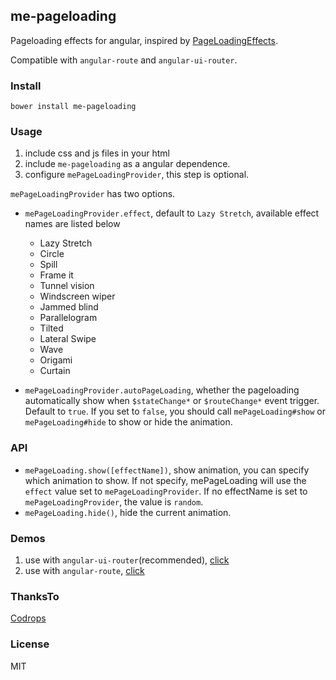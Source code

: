 ## me-pageloading

Pageloading effects for angular, inspired by [PageLoadingEffects](http://tympanus.net/codrops/2014/04/23/page-loading-effects/).

Compatible with `angular-route` and `angular-ui-router`.

### Install

    bower install me-pageloading

### Usage
1. include css and js files in your html
2. include `me-pageloading` as a angular dependence.
3. configure `mePageLoadingProvider`, this step is optional.

`mePageLoadingProvider` has two options.

- `mePageLoadingProvider.effect`, default to `Lazy Stretch`, available effect names are listed below

    - Lazy Stretch
    - Circle
    - Spill
    - Frame it
    - Tunnel vision
    - Windscreen wiper
    - Jammed blind
    - Parallelogram
    - Tilted
    - Lateral Swipe
    - Wave
    - Origami
    - Curtain
- `mePageLoadingProvider.autoPageLoading`, whether the pageloading automatically show when `$stateChange*` or `$routeChange*` event trigger. Default to `true`. If you set to `false`, you should call `mePageLoading#show` or `mePageLoading#hide` to show or hide the animation.

### API
- `mePageLoading.show([effectName])`, show animation, you can specify which animation to show. If not specify, mePageLoading will use the `effect` value set to `mePageLoadingProvider`. If no effectName is set to `mePageLoadingProvider`, the value is `random`.
- `mePageLoading.hide()`, hide the current animation.

### Demos
1. use with `angular-ui-router`(recommended), [click](http://isay.me/me-pageloading/angular-ui-router.html)
2. use with `angular-route`, [click](http://isay.me/me-pageloading/angular-route.html)

### ThanksTo
[Codrops](http://tympanus.net/codrops/2014/04/23/page-loading-effects/)

### License
MIT
